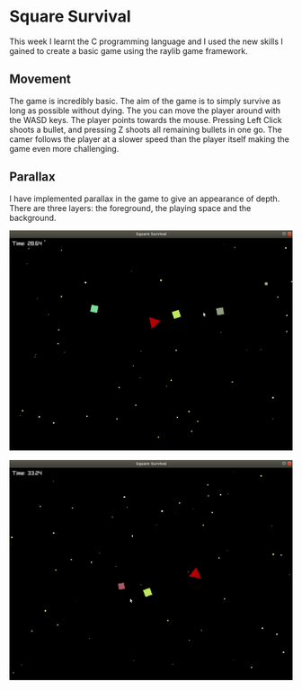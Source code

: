 # Square Survival

This week I learnt the C programming language and I used the new skills I gained to create a basic game using the raylib game
framework.

## Movement

The game is incredibly basic. The aim of the game is to simply survive as long as possible without dying. The you can move the player around with
the WASD keys. The player points towards the mouse. Pressing Left Click shoots a bullet, and pressing Z shoots all remaining bullets in one go.
The camer follows the player at a slower speed than the player itself making the game even more challenging.

## Parallax

I have implemented parallax in the game to give an appearance of depth. There are three layers: the foreground, the playing space and 
the background.

![Normal Fire](https://github.com/tim-beatham/CGame/blob/master/img/normal_fire.gif)

![Burst Fire](https://github.com/tim-beatham/CGame/blob/master/img/burst.gif)
